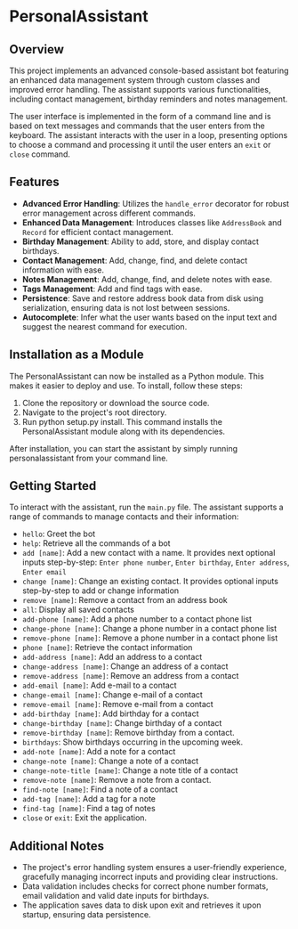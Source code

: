 # PersonalAssistant

## Overview

This project implements an advanced console-based assistant bot featuring an enhanced data management system through custom classes and improved error handling. The assistant supports various functionalities, including contact management, birthday reminders and notes management.

The user interface is implemented in the form of a command line and is based on text messages and commands that the user enters from the keyboard. The assistant interacts with the user in a loop, presenting options to choose a command and processing it until the user enters an `exit` or `close` command.

## Features

-   **Advanced Error Handling**: Utilizes the `handle_error` decorator for robust error management across different commands.
-   **Enhanced Data Management**: Introduces classes like `AddressBook` and `Record` for efficient contact management.
-   **Birthday Management**: Ability to add, store, and display contact birthdays.
-   **Contact Management**: Add, change, find, and delete contact information with ease.
-   **Notes Management**: Add, change, find, and delete notes with ease.
-   **Tags Management**: Add and find tags with ease.
-   **Persistence**: Save and restore address book data from disk using serialization, ensuring data is not lost between sessions.
-   **Autocomplete**: Infer what the user wants based on the input text and suggest the nearest command for execution.

## Installation as a Module

The PersonalAssistant can now be installed as a Python module. This makes it easier to deploy and use. To install, follow these steps:

1. Clone the repository or download the source code.
2. Navigate to the project's root directory.
3. Run python setup.py install. This command installs the PersonalAssistant module along with its dependencies.

After installation, you can start the assistant by simply running personalassistant from your command line.

## Getting Started

To interact with the assistant, run the `main.py` file. The assistant supports a range of commands to manage contacts and their information:

-   `hello`: Greet the bot
-   `help`: Retrieve all the commands of a bot
-   `add [name]`: Add a new contact with a name. It provides next optional inputs step-by-step: `Enter phone number`, `Enter birthday`, `Enter address`, `Enter email`
-   `change [name]`: Change an existing contact. It provides optional inputs step-by-step to add or change information
-   `remove [name]`: Remove a contact from an address book
-   `all`: Display all saved contacts
-   `add-phone [name]`: Add a phone number to a contact phone list
-   `change-phone [name]`: Change a phone number in a contact phone list
-   `remove-phone [name]`: Remove a phone number in a contact phone list
-   `phone [name]`: Retrieve the contact information
-   `add-address [name]`: Add an address to a contact
-   `change-address [name]`: Change an address of a contact
-   `remove-address [name]`: Remove an address from a contact
-   `add-email [name]`: Add e-mail to a contact
-   `change-email [name]`: Change e-mail of a contact
-   `remove-email [name]`: Remove e-mail from a contact
-   `add-birthday [name]`: Add birthday for a contact
-   `change-birthday [name]`: Change birthday of a contact
-   `remove-birthday [name]`: Remove birthday from a contact.
-   `birthdays`: Show birthdays occurring in the upcoming week.
-   `add-note [name]`: Add a note for a contact
-   `change-note [name]`: Change a note of a contact
-   `change-note-title [name]`: Change a note title of a contact
-   `remove-note [name]`: Remove a note from a contact.
-   `find-note [name]`: Find a note of a contact
-   `add-tag [name]`: Add a tag for a note
-   `find-tag [name]`: Find a tag of notes
-   `close` or `exit`: Exit the application.

## Additional Notes

-   The project's error handling system ensures a user-friendly experience, gracefully managing incorrect inputs and providing clear instructions.
-   Data validation includes checks for correct phone number formats, email validation and valid date inputs for birthdays.
-   The application saves data to disk upon exit and retrieves it upon startup, ensuring data persistence.
